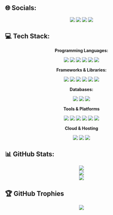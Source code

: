 ## 🌐 Socials:
<p align="center">
  <a href="https://www.facebook.com/franklin.sarmiento08"><img src="https://img.shields.io/badge/Facebook-%231877F2.svg?logo=Facebook&logoColor=white"></a>
  <a href="https://www.instagram.com/franklinnn_zzz/"><img src="https://img.shields.io/badge/Instagram-%23E4405F.svg?logo=Instagram&logoColor=white"></a>
  <a href="https://www.linkedin.com/in/franklin-gian-sarmiento-67b29a374/"><img src="https://img.shields.io/badge/LinkedIn-%230077B5.svg?logo=linkedin&logoColor=white"></a>
  <a href="https://stackoverflow.com/users/21749396"><img src="https://img.shields.io/badge/-Stackoverflow-FE7A16?logo=stack-overflow&logoColor=white"></a>
</p>





## 💻 Tech Stack:

<p align="center">
  <strong>Programming Languages:</strong>
</p>
<p align="center">
  <img src="https://img.shields.io/badge/HTML5-E34F26.svg?style=for-the-badge&logo=html5&logoColor=white" />
  <img src="https://img.shields.io/badge/CSS3-1572B6.svg?style=for-the-badge&logo=css3&logoColor=white" />
  <img src="https://img.shields.io/badge/java-%23ED8B00.svg?style=for-the-badge&logo=openjdk&logoColor=white" />
  <img src="https://img.shields.io/badge/javascript-%23323330.svg?style=for-the-badge&logo=javascript&logoColor=%23F7DF1E" />
  <img src="https://img.shields.io/badge/php-%23777BB4.svg?style=for-the-badge&logo=php&logoColor=white" />
  <img src="https://img.shields.io/badge/python-%2314354C.svg?style=for-the-badge&logo=python&logoColor=white" />
</p>

<p align="center">
  <strong>Frameworks &amp; Libraries:</strong>
</p>
<p align="center">
  <img src="https://img.shields.io/badge/react-%2320232a.svg?style=for-the-badge&logo=react&logoColor=%2361DAFB" />
  <img src="https://img.shields.io/badge/express.js-%23404d59.svg?style=for-the-badge&logo=express&logoColor=%2361DAFB" />
  <img src="https://img.shields.io/badge/bootstrap-%238511FA.svg?style=for-the-badge&logo=bootstrap&logoColor=white" />
  <img src="https://img.shields.io/badge/tailwindcss-%2338B2AC.svg?style=for-the-badge&logo=tailwind-css&logoColor=white" />
  <img src="https://img.shields.io/badge/vite-%23646CFF.svg?style=for-the-badge&logo=vite&logoColor=white" />
  <img src="https://img.shields.io/badge/chart.js-F5788D.svg?style=for-the-badge&logo=chart.js&logoColor=white" />
</p>

<p align="center">
  <strong>Databases:</strong>
</p>
<p align="center">
  <img src="https://img.shields.io/badge/mysql-4479A1.svg?style=for-the-badge&logo=mysql&logoColor=white" />
  <img src="https://img.shields.io/badge/MongoDB-%234ea94b.svg?style=for-the-badge&logo=mongodb&logoColor=white" />
  <img src="https://img.shields.io/badge/Oracle-F80000?style=for-the-badge&logo=oracle&logoColor=white" />
</p>

<p align="center">
  <strong>Tools &amp; Platforms</strong>
</p>
<p align="center">
  <img src="https://img.shields.io/badge/git-%23F05033.svg?style=for-the-badge&logo=git&logoColor=white" />
  <img src="https://img.shields.io/badge/Postman-FF6C37?style=for-the-badge&logo=postman&logoColor=white" />
  <img src="https://img.shields.io/badge/cisco-%23049fd9.svg?style=for-the-badge&logo=cisco&logoColor=black" />
  <img src="https://img.shields.io/badge/apache-%23D42029.svg?style=for-the-badge&logo=apache&logoColor=white" />
  <img src="https://img.shields.io/badge/NODEMON-%23323330.svg?style=for-the-badge&logo=nodemon&logoColor=%BBDEAD" />
  <img src="https://img.shields.io/badge/node.js-6DA55F?style=for-the-badge&logo=node.js&logoColor=white" />
</p>

<p align="center">
  <strong>Cloud &amp; Hosting</strong>
</p>
<p align="center">
  <img src="https://img.shields.io/badge/firebase-%23039BE5.svg?style=for-the-badge&logo=firebase" />
  <img src="https://img.shields.io/badge/GoogleCloud-%234285F4.svg?style=for-the-badge&logo=google-cloud&logoColor=white" />
  <img src="https://img.shields.io/badge/WordPress-%23117AC9.svg?style=for-the-badge&logo=WordPress&logoColor=white" />
</p>



## 📊 GitHub Stats:
<p align="center">
  <img src="https://github-readme-stats.vercel.app/api?username=var-franklin&theme=vision-friendly-dark&hide_border=false&include_all_commits=false&count_private=false" />
  <br/>
  <img src="https://nirzak-streak-stats.vercel.app/?user=var-franklin&theme=vision-friendly-dark&hide_border=false" />
  <br/>
  <img src="https://github-readme-stats.vercel.app/api/top-langs/?username=var-franklin&theme=vision-friendly-dark&hide_border=false&include_all_commits=false&count_private=false&layout=compact" />
</p>



## 🏆 GitHub Trophies
<p align="center">
  <img src="https://github-profile-trophy.vercel.app/?username=var-franklin&theme=onedark&no-frame=false&no-bg=true&margin-w=4" />
</p>





























